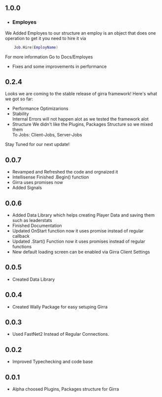 ## 1.0.0
- ### Employes
We Added Employes to our structure an employ is an object that does one operation to get it you need to hire it via 
```lua
    Job.Hire(EmployName)
```
For more information Go to Docs/Employes
- Fixes and some improvements in performance

## 0.2.4
Looks we are coming to the stable release of girra framework! Here's what we got so far:
- Performance Optimizarions
- Stability  
Internal Errors will not happen alot as we tested the framework alot
- Structure
We didn't like the Plugins, Packages Structure so we mixed them  
To Jobs: Client-Jobs, Server-Jobs

Stay Tuned for our next update!

## 0.0.7
- Revamped and Refreshed the code and orgnaized it
- Intellisense Finished .Begin() function
- Girra uses promises now
- Added Signals

## 0.0.6
- Added Data Library which helps creating Player Data and saving them such as leaderstats
- Finished Documentation
- Updated OnStart function now it uses promise instead of regular callback
- Updated .Start() Function now it uses promises instead of regular functions
- New default loading screen can be enabled via Girra Client Settings

## 0.0.5
- Created Data Library

## 0.0.4
- Created Wally Package for easy setuping Girra

## 0.0.3
- Used FastNet2 Instead of Regular Connections.

## 0.0.2
- Improved Typechecking and code base

## 0.0.1
- Alpha choosed Plugins, Packages structure for Girra